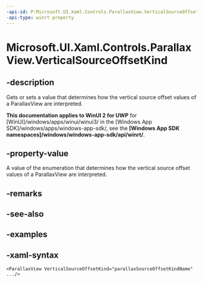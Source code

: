 ```yaml
---
-api-id: P:Microsoft.UI.Xaml.Controls.ParallaxView.VerticalSourceOffsetKind
-api-type: winrt property
---
```

<!-- Property syntax.
public ParallaxSourceOffsetKind VerticalSourceOffsetKind { get;  set; }
-->

# Microsoft.UI.Xaml.Controls.ParallaxView.VerticalSourceOffsetKind


## -description

Gets or sets a value that determines how the vertical source offset values of a ParallaxView are interpreted.


**This documentation applies to WinUI 2 for UWP** for [WinUI]/windows/apps/winui/winui3/ in the [Windows App SDK]/windows/apps/windows-app-sdk/, see the **[Windows App SDK namespaces]/windows/windows-app-sdk/api/winrt/**.

## -property-value

A value of the enumeration that determines how the vertical source offset values of a ParallaxView are interpreted.


## -remarks


## -see-also


## -examples


## -xaml-syntax

```xaml
<ParallaxView VerticalSourceOffsetKind="parallaxSourceOffsetKindName" .../>
```


